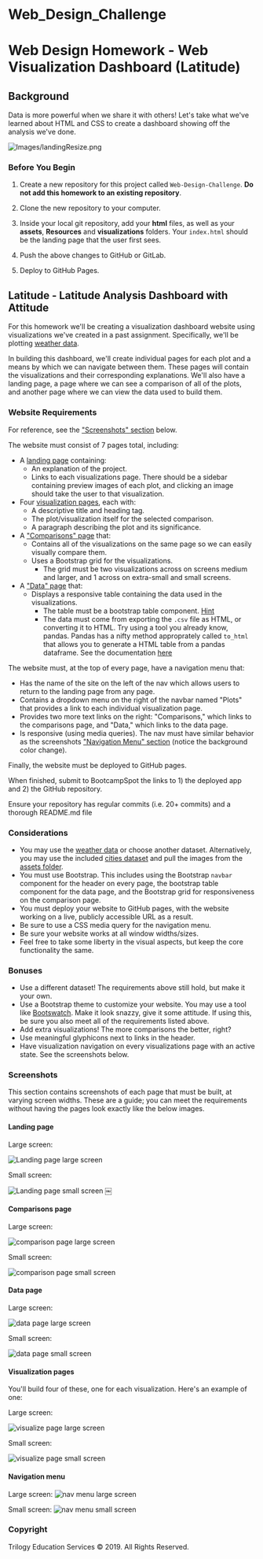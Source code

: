 # Web_Design_Challenge

# Web Design Homework - Web Visualization Dashboard (Latitude)

## Background

Data is more powerful when we share it with others! Let's take what we've learned about HTML and CSS to create a dashboard showing off the analysis we've done.

![Images/landingResize.png](Images/landingResize.png)

### Before You Begin

1. Create a new repository for this project called `Web-Design-Challenge`. **Do not add this homework to an existing repository**.

2. Clone the new repository to your computer.

3. Inside your local git repository, add your **html** files, as well as your **assets**, **Resources** and **visualizations** folders. Your `index.html` should be the landing page that the user first sees.

4. Push the above changes to GitHub or GitLab.

5. Deploy to GitHub Pages. 

## Latitude - Latitude Analysis Dashboard with Attitude

For this homework we'll be creating a visualization dashboard website using visualizations we've created in a past assignment. Specifically, we'll be plotting [weather data](Resources/cities.csv).

In building this dashboard, we'll create individual pages for each plot and a means by which we can navigate between them. These pages will contain the visualizations and their corresponding explanations. We'll also have a landing page, a page where we can see a comparison of all of the plots, and another page where we can view the data used to build them.

### Website Requirements

For reference, see the ["Screenshots" section](#screenshots) below.

The website must consist of 7 pages total, including:

* A [landing page](#landing-page) containing:
  * An explanation of the project.
  * Links to each visualizations page. There should be a sidebar containing preview images of each plot, and clicking an image should take the user to that visualization.
* Four [visualization pages](#visualization-pages), each with:
  * A descriptive title and heading tag.
  * The plot/visualization itself for the selected comparison.
  * A paragraph describing the plot and its significance.
* A ["Comparisons" page](#comparisons-page) that:
  * Contains all of the visualizations on the same page so we can easily visually compare them.
  * Uses a Bootstrap grid for the visualizations.
    * The grid must be two visualizations across on screens medium and larger, and 1 across on extra-small and small screens.
* A ["Data" page](#data-page) that:
  * Displays a responsive table containing the data used in the visualizations.
    * The table must be a bootstrap table component. [Hint](https://getbootstrap.com/docs/4.3/content/tables/#responsive-tables)
    * The data must come from exporting the `.csv` file as HTML, or converting it to HTML. Try using a tool you already know, pandas. Pandas has a nifty method approprately called `to_html` that allows you to generate a HTML table from a pandas dataframe. See the documentation [here](https://pandas.pydata.org/pandas-docs/version/0.17.0/generated/pandas.DataFrame.to_html.html)

The website must, at the top of every page, have a navigation menu that:

* Has the name of the site on the left of the nav which allows users to return to the landing page from any page.
* Contains a dropdown menu on the right of the navbar named "Plots" that provides a link to each individual visualization page.
* Provides two more text links on the right: "Comparisons," which links to the comparisons page, and "Data," which links to the data page.
* Is responsive (using media queries). The nav must have similar behavior as the screenshots ["Navigation Menu" section](#navigation-menu) (notice the background color change).

Finally, the website must be deployed to GitHub pages.

When finished, submit to BootcampSpot the links to 1) the deployed app and 2) the GitHub repository.

Ensure your repository has regular commits (i.e. 20+ commits) and a thorough README.md file

### Considerations

* You may use the [weather data](Resources/cities.csv) or choose another dataset. Alternatively, you may use the included [cities dataset](Resources/cities.csv) and pull the images from the [assets folder](Resources/assets).
* You must use Bootstrap. This includes using the Bootstrap `navbar` component for the header on every page, the bootstrap table component for the data page, and the Bootstrap grid for responsiveness on the comparison page.
* You must deploy your website to GitHub pages, with the website working on a live, publicly accessible URL as a result.
* Be sure to use a CSS media query for the navigation menu.
* Be sure your website works at all window widths/sizes.
* Feel free to take some liberty in the visual aspects, but keep the core functionality the same.

### Bonuses

* Use a different dataset! The requirements above still hold, but make it your own.
* Use a Bootstrap theme to customize your website. You may use a tool like [Bootswatch](https://bootswatch.com/). Make it look snazzy, give it some attitude. If using this, be sure you also meet all of the requirements listed above.
* Add extra visualizations! The more comparisons the better, right?
* Use meaningful glyphicons next to links in the header.
* Have visualization navigation on every visualizations page with an active state. See the screenshots below.

### Screenshots

This section contains screenshots of each page that must be built, at varying screen widths. These are a guide; you can meet the requirements without having the pages look exactly like the below images.

#### <a id="landing-page"></a>Landing page

Large screen:

![Landing page large screen](Images/landingResize.png)

Small screen:

![Landing page small screen](Images/landing-sm.png)
￼

#### <a id="comparisons-page"></a>Comparisons page

Large screen:

![comparison page large screen](Images/comparison-lg.png)

Small screen:

![comparison page small screen](Images/comparison-sm.png)

#### <a id="data-page"></a>Data page

Large screen:

![data page large screen](Images/data-lg.png)


Small screen:

![data page small screen](Images/data-sm.png)

#### <a id="visualization-pages"></a>Visualization pages

You'll build four of these, one for each visualization. Here's an example of one:

Large screen:

![visualize page large screen](Images/visualize-lg.png)

Small screen:

![visualize page small screen](Images/visualize-sm.png)

#### <a id="navigation-menu"></a>Navigation menu

Large screen:
![nav menu large screen](Images/nav-lg.png)

Small screen:
![nav menu small screen](Images/nav-sm.png)

### Copyright

Trilogy Education Services © 2019. All Rights Reserved.
